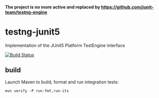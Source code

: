 **The project is no more active and replaced by https://github.com/junit-team/testng-engine**

# testng-junit5
Implementation of the JUnit5 Platform TestEngine interface

[![Build Status](https://travis-ci.com/testng-team/testng-junit5.svg?branch=master)](https://travis-ci.com/testng-team/testng-junit5)

## build 

Launch Maven to build, format and run integration tests:

`mvn verify -P run-fmt,run-its`

